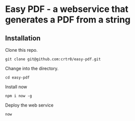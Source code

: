 # Easy PDF - a webservice that generates a PDF from a string

## Installation

Clone this repo.

`git clone git@github.com:crtr0/easy-pdf.git`

Change into the directory.

`cd easy-pdf`

Install now

`npm i now -g`

Deploy the web service

`now`
